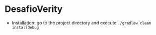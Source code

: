 # DesafioVerity

- Installation: go to the project directory and execute `./gradlew clean installDebug`